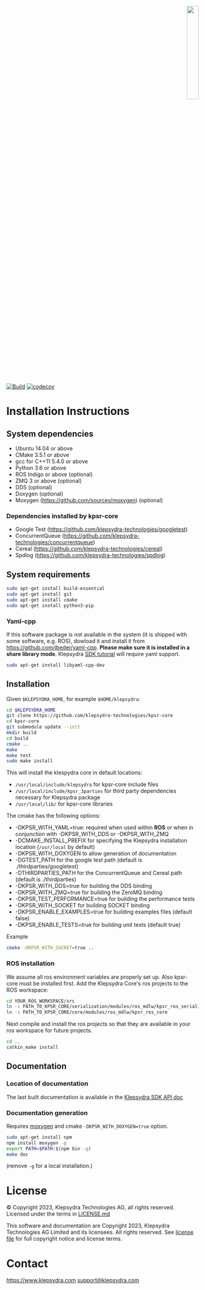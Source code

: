 <p align="right">
  <img width="25%" height="25%"src="./images/klepsydra_logo.jpg">
</p>

[![Build](https://github.com/klepsydra-technologies/kpsr-core/actions/workflows/push.yml/badge.svg)](https://github.com/klepsydra-technologies/kpsr-core/actions/workflows/push.yml) [![codecov](https://codecov.io/gh/klepsydra-technologies/kpsr-core/branch/main/graph/badge.svg?token=ZP2NHPkCrU)](https://codecov.io/gh/klepsydra-technologies/kpsr-core)

# Installation Instructions

## System dependencies

* Ubuntu 14.04 or above
* CMake 3.5.1 or above
* gcc for C++11 5.4.0 or above
* Python 3.6 or above
* ROS Indigo or above (optional)
* ZMQ 3 or above (optional)
* DDS (optional)
* Doxygen (optional)
* Moxygen (<https://github.com/sourcey/moxygen>) (optional)

### Dependencies installed by kpsr-core

* Google Test (<https://github.com/klepsydra-technologies/googletest>)
* ConcurrentQueue (<https://github.com/klepsydra-technologies/concurrentqueue>)
* Cereal (<https://github.com/klepsydra-technologies/cereal>)
* Spdlog (<https://github.com/klepsydra-technologies/spdlog>)

<!---
FIXME Can we discard the (unrelated) source code and compile just with distro packages?
      Remove from .gitmodules?

```bash
sudo apt-get install googletest googletest-tools google-mock
sudo apt-get install libconcurrentqueue-dev
sudo apt-get install libcereal-dev
sudo apt-get install libspdlog-dev
```

FIXME Valid versions? Resp. 1.10.0.20201025-1.1, 1.0.2+ds-3, 1.3.0+dfsg-1, 1:1.8.1+ds-2.1
-->

## System requirements

```bash
sudo apt-get install build-essential
sudo apt-get install git
sudo apt-get install cmake
sudo apt-get install python3-pip
```

### Yaml-cpp

If this software package is not available in the system (it is shipped with some software, e.g. ROS), dowload it and install it from <https://github.com/jbeder/yaml-cpp>. **Please make sure it is installed in a share library mode**.
Klepsydra [SDK tutorial](https://github.com/klepsydra-technologies/kpsr-tutorial/blob/main/README.md) will require yaml support.

```bash
sudo apt-get install libyaml-cpp-dev
```

## Installation

Given `$KLEPSYDRA_HOME`, for example `$HOME/klepsydra`:

```bash
cd $KLEPSYDRA_HOME
git clone https://github.com/klepsydra-technologies/kpsr-core
cd kpsr-core
git submodule update --init
mkdir build
cd build
cmake ..
make
make test
sudo make install
```

This will install the klespydra core in default locations:

* `/usr/local/include/klepsydra` for kpsr-core include files
* `/usr/local/include/kpsr_3parties` for third party dependencies necessary for Klepsydra package
* `/usr/local/lib/` for kpsr-core libraries

The cmake has the following options:

* -DKPSR_WITH_YAML=true: required when used within **ROS** or when in conjunction with -DKPSR_WITH_DDS or -DKPSR_WITH_ZMQ
* -DCMAKE_INSTALL_PREFIX for specifying the Klepsydra installation location (`/usr/local` by default)
* -DKPSR_WITH_DOXYGEN to allow generation of documentation
* -DGTEST_PATH for the google test path (default is ./thirdparties/googletest)
* -DTHIRDPARTIES_PATH for the ConcurrentQueue and Cereal path (default is ./thirdparties)
* -DKPSR_WITH_DDS=true for building the DDS binding
* -DKPSR_WITH_ZMQ=true for building the ZeroMQ binding
* -DKPSR_TEST_PERFORMANCE=true for building the performance tests
* -DKPSR_WITH_SOCKET for building SOCKET binding
* -DKPSR_ENABLE_EXAMPLES=true for building examples files (default false)
* -DKPSR_ENABLE_TESTS=true for building unit tests (default true)

Example

```bash
cmake -DKPSR_WITH_SOCKET=true ..
```

### ROS installation

We assume all ros environment variables are properly set up. Also kpsr-core must be installed first.
Add the Klepsydra Core's ros projects to the ROS workspace:

```bash
cd YOUR_ROS_WORKSPACE/src
ln -s PATH_TO_KPSR_CORE/serialization/modules/ros_mdlw/kpsr_ros_serialization
ln -s PATH_TO_KPSR_CORE/core/modules/ros_mdlw/kpsr_ros_core
```

Next compile and install the ros projects so that they are available in your ros workspace for future projects.

```bash
cd ..
catkin_make install
```

## Documentation

### Location of documentation

The last built documentation is available in the [Klepsydra SDK API doc](./api-doc/)

<!---
FIXME Internet-wide link? e.g. https://github.com/klepsydra-technologies/kpsr-core/tree/main/api-doc
-->

### Documentation generation

Requires [moxygen](<https://github.com/sourcey/moxygen>) and cmake `-DKPSR_WITH_DOXYGEN=true` option.

```bash
sudo apt-get install npm
npm install moxygen -g
export PATH=$PATH:$(npm bin -g)
make doc
```

(remove `-g` for a local installation.)

# License

&copy; Copyright 2023, Klepsydra Technologies AG, all rights reserved. Licensed under the terms in [LICENSE.md](./LICENSE.md)

This software and documentation are Copyright 2023, Klepsydra Technologies AG
Limited and its licensees. All rights reserved. See [license file](./LICENSE.md) for full copyright notice and license terms.

# Contact

<https://www.klepsydra.com>
support@klepsydra.com
